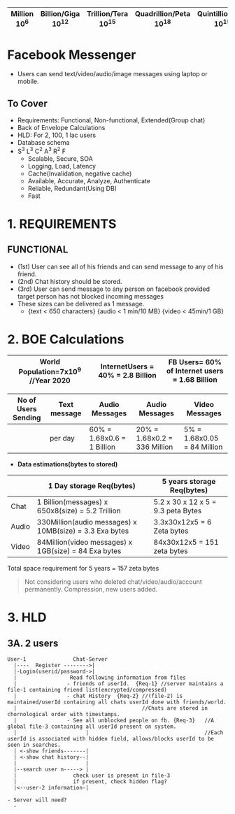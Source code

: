 | Million 10<sup>6</sup> | Billion/Giga 10<sup>12</sup> | Trillion/Tera 10<sup>15</sup> | Quadrillion/Peta 10<sup>18</sup> | Quintillion/Exa 10<sup>15</sup> | Zeta 10<sup>21</sup> |
| --- | --- | --- | --- | --- | --- |

# Facebook Messenger
- Users can send text/video/audio/image messages using laptop or mobile.

## To Cover
- Requirements: Functional, Non-functional, Extended(Group chat)
- Back of Envelope Calculations
- HLD: For 2, 100, 1 lac users
- Database schema
- S<sup>3</sup> L<sup>3</sup> C<sup>2</sup> A<sup>3</sup> R<sup>2</sup> F
  - Scalable, Secure, SOA
  - Logging, Load, Latency
  - Cache(Invalidation, negative cache)
  - Available, Accurate, Analyze, Authenticate
  - Reliable, Redundant(Using DB)
  - Fast

# 1. REQUIREMENTS
## FUNCTIONAL
- (1st) User can see all of his friends and can send message to any of his friend.
- (2nd) Chat history should be stored.  
- (3rd) User can send message to any person on facebook provided target person has not blocked incoming messages
- These sizes can be delivered as 1 message.
  - {text < 650 characters} {audio < 1 min/10 MB}   {video < 45min/1 GB}

# 2. BOE Calculations

|World Population=7x10<sup>9</sup> //Year 2020|InternetUsers = 40% = 2.8 Billion|FB Users= 60% of Internet users = 1.68 Billion|
|---|---|---|

|No of Users Sending|Text message|Audio Messages| Audio Messages |Video Messages|
|---|---|---|---|---|
| |per day|60% = 1.68x0.6 = 1 Billion|20% = 1.68x0.2 = 336 Million|5% = 1.68x0.05 = 84 Million|
  
- **Data estimations(bytes to stored)**

| | 1 Day storage Req(bytes) | 5 years storage Req(bytes)
| --- | --- | --- |
| Chat | 1 Billion(messages) x 650x8(size) = 5.2 Trillion | 5.2 x 30 x 12 x 5 = 9.3 peta Bytes |
| Audio | 330Million(audio messages) x 10MB(size) = 3.3 Exa bytes | 3.3x30x12x5 = 6 Zeta bytes |
| Video | 84Million(video messages) x 1GB(size) = 84 Exa bytes | 84x30x12x5 = 151 zeta bytes |

Total space requirement for 5 years = 157 zeta bytes
> Not considering users who deleted chat/video/audio/account permanently. Compression, new users added.

# 3. HLD
## 3A. 2 users
```
User-1               Chat-Server              
  |----  Register -------->|
  |-Login(userid/password->|
  |                 Read following information from files
  |                - friends of userId.  {Req-1} //server maintains a file-1 containing friend list(encrypted/compressed)
  |                - chat History  {Req-2} //(file-2) is maintained/userId containing all chats userId done with friends/world.
  |                                        //Chats are stored in chornological order with timestamps.
  |                - See all unblocked people on fb. {Req-3}   //A global file-3 containing all userId present on system.
  |                      |                                     //Each userId is associated with hidden field, allows/blocks userId to be seen in searches.          
  | <-show friends-------|
  | <-show chat history--|
  |                      | 
  |--search user n-----> |
  |                  check user is present in file-3
  |                  if present, check hidden flag?
  |<--user-2 information-|                 

- Server will need?
  - 
  
```
